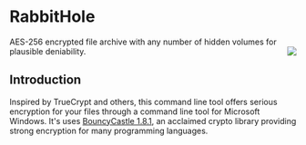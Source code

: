 # RabbitHole
<p>AES-256 encrypted file archive with any number of hidden volumes for plausible deniability.<img        src="https://github.com/eflite/RabbitHole/blob/master/rabbitHoleLogo2.png" align="right">
</p>

## Introduction
Inspired by TrueCrypt and others, this command line tool offers serious encryption for your files through a command line tool for Microsoft Windows. It's uses [BouncyCastle 1.8.1](https://en.wikipedia.org/wiki/Bouncy_Castle_(cryptography)), an acclaimed crypto library providing strong encryption for many programming languages. 


